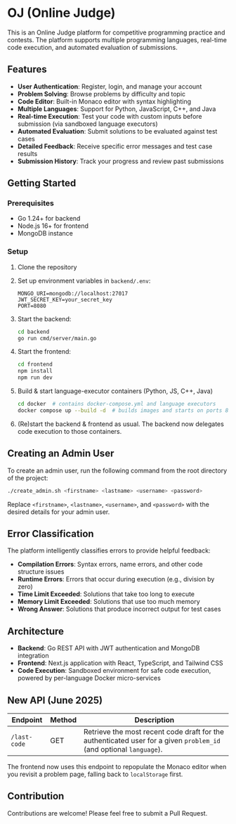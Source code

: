 # OJ (Online Judge)

This is an Online Judge platform for competitive programming practice and contests. The platform supports multiple programming languages, real-time code execution, and automated evaluation of submissions.

## Features

- **User Authentication**: Register, login, and manage your account
- **Problem Solving**: Browse problems by difficulty and topic
- **Code Editor**: Built-in Monaco editor with syntax highlighting
- **Multiple Languages**: Support for Python, JavaScript, C++, and Java
- **Real-time Execution**: Test your code with custom inputs before submission (via sandboxed language executors)
- **Automated Evaluation**: Submit solutions to be evaluated against test cases
- **Detailed Feedback**: Receive specific error messages and test case results
- **Submission History**: Track your progress and review past submissions

## Getting Started

### Prerequisites

- Go 1.24+ for backend
- Node.js 16+ for frontend
- MongoDB instance

### Setup

1. Clone the repository
2. Set up environment variables in `backend/.env`:
   ```
   MONGO_URI=mongodb://localhost:27017
   JWT_SECRET_KEY=your_secret_key
   PORT=8080
   ```
3. Start the backend:
   ```bash
   cd backend
   go run cmd/server/main.go
   ```
4. Start the frontend:
   ```bash
   cd frontend
   npm install
   npm run dev
   ```

5. Build & start language-executor containers (Python, JS, C++, Java)
   ```bash
   cd docker  # contains docker-compose.yml and language executors
   docker compose up --build -d  # builds images and starts on ports 8001-8004
   ```

6. (Re)start the backend & frontend as usual. The backend now delegates code execution to those containers.

## Creating an Admin User

To create an admin user, run the following command from the root directory of the project:

```bash
./create_admin.sh <firstname> <lastname> <username> <password>
```
Replace `<firstname>`, `<lastname>`, `<username>`, and `<password>` with the desired details for your admin user.

## Error Classification

The platform intelligently classifies errors to provide helpful feedback:

- **Compilation Errors**: Syntax errors, name errors, and other code structure issues
- **Runtime Errors**: Errors that occur during execution (e.g., division by zero)
- **Time Limit Exceeded**: Solutions that take too long to execute
- **Memory Limit Exceeded**: Solutions that use too much memory
- **Wrong Answer**: Solutions that produce incorrect output for test cases

## Architecture

- **Backend**: Go REST API with JWT authentication and MongoDB integration
- **Frontend**: Next.js application with React, TypeScript, and Tailwind CSS
- **Code Execution**: Sandboxed environment for safe code execution, powered by per-language Docker micro-services

## New API (June 2025)

| Endpoint | Method | Description |
|----------|--------|-------------|
| `/last-code` | GET | Retrieve the most recent code draft for the authenticated user for a given `problem_id` (and optional `language`). |

The frontend now uses this endpoint to repopulate the Monaco editor when you revisit a problem page, falling back to `localStorage` first.

## Contribution

Contributions are welcome! Please feel free to submit a Pull Request.